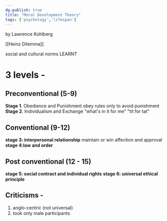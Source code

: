 ```yaml
---
dg-publish: true
title: "Moral Development Theory"
tags: ['psychology','lifespan']
---
```


by Lawrence Kohlberg

[[Heinz Dilemma]]

social and cultural norms
LEARNT


# 3 levels -

## Preconventional (5-9)
**Stage 1**. Obedience and Punishment
	obey rules only to avoid punishment
**Stage 2**. Individualism and Exchange
	"what's in it for me" 
	"tit for tat"

## Conventional (9-12)
**stage 3: interpersonal relationship**
maintain or win affection and approval 
**stage 4:law and order**

## Post conventional (12 - 15)
**stage 5: social contract and individual rights**
**stage 6: universal ethical principle**

## Criticisms -
1) anglo-centric (not universal)
2) took only male participants 

